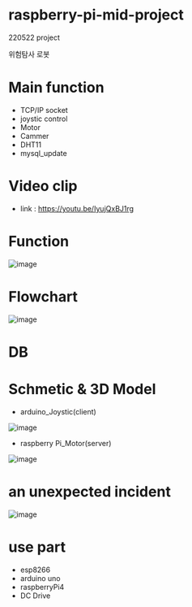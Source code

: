 # raspberry-pi-mid-project
220522 project

위험탐사 로봇

#  Main function
 - TCP/IP socket
 - joystic control
 - Motor
 - Cammer
 - DHT11
 - mysql_update

# Video clip
- link : https://youtu.be/IyujQxBJ1rg


# Function

![image](https://user-images.githubusercontent.com/102011050/176659275-07a5b974-1323-40c5-9fb3-a2b3e34b9d50.png)

# Flowchart

![image](https://user-images.githubusercontent.com/102011050/176659895-07ba5595-0d9f-4fb5-94d1-8370be39c002.png)

# DB

# Schmetic & 3D Model

 - arduino_Joystic(client)
 
 ![image](https://user-images.githubusercontent.com/102011050/176660275-01519c9c-9000-4a93-9b84-6eb8fbfcbf0d.png)
 
 - raspberry Pi_Motor(server)
 
  ![image](https://user-images.githubusercontent.com/102011050/176660497-7dbc24ce-f7fc-43ac-b642-5ec96e5781e2.png)

# an unexpected incident

![image](https://user-images.githubusercontent.com/102011050/176661203-d6605d90-02f0-44aa-8bd1-a7b59ad1d7fa.png)

# use part
 - esp8266
 - arduino uno
 - raspberryPi4
 - DC Drive
 
